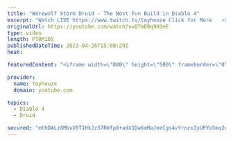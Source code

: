 ```yaml
---
title: "Werewolf Storm Druid - The Most Fun Build in Diablo 4"
excerpt: "Watch LIVE https://www.twitch.tv/toyhouze Click for More   ⭐Popular Playlists ⭐ Diablo 4 Playlist ..."
originalUrl: https://youtube.com/watch?v=QTmD9q9H3eE
type: video
length: PT8M10S
publishedDateTime: 2023-04-26T15:00:29Z
heat: 

featuredContent: "<iframe width=\"800\" height=\"500\" frameborder=\"0\" src=\"https://www.youtube.com/embed/QTmD9q9H3eE\" allow=\"accelerometer; autoplay; encrypted-media; gyroscope; picture-in-picture\" allowfullscreen></iframe>"

provider:
  name: Toyhouze
  domain: youtube.com

topics:
  - Diablo 4
  - Druid

secured: "mthDALz8MbvV8T1HkJz57RWfp8+adX1Dw6mMaJeeCgs4vYrnzxIyUPYoSmq2naC3LLVj6/nBeo+KWZKHPY4pZQb3IJ/yx3omh6qIWGzLtpVuGAdyhJebhNIM1zaCSVhLTRWIJHMao48nX2pRY/thgeNviYSkLN5+H4poIbcNRMu94nWLljwko4GYKKVP34Q3HCCpoK2RwNzU16iVA0hfxnM8JxDSvEujUKA0tDLsuAuMxPTVWqLOxo7DK34QY7QHyVbWdE/HaD3j+GFx5qUWYzlyi/CrQHKiZWh2vLNq2mpmshgt8B7poPEDuleV7emSvw3pR6b100RO/qq0jyqAcBrYVwGc7l5T5nOKzGVIEzyec3GQrNxCwInHAMF6jvxfpARHMBJez6fLdXB8Jpi1eamgs6hoMTTriuGLAEtl4ls=;wtuvH+KbKz/pUNOr0Yt00w=="
---
```


